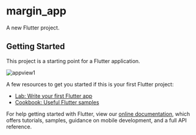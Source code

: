 # margin_app

A new Flutter project.

## Getting Started

This project is a starting point for a Flutter application.


<img src="F:/flutter_class/projects/margin_app/assets/interface1.PNG" alt="appview1" width="auto" height="auto" />

A few resources to get you started if this is your first Flutter project:

- [Lab: Write your first Flutter app](https://flutter.dev/docs/get-started/codelab)
- [Cookbook: Useful Flutter samples](https://flutter.dev/docs/cookbook)

For help getting started with Flutter, view our
[online documentation](https://flutter.dev/docs), which offers tutorials,
samples, guidance on mobile development, and a full API reference.

